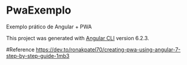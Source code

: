 # PwaExemplo

Exemplo prático de Angular + PWA

This project was generated with [Angular CLI](https://github.com/angular/angular-cli) version 6.2.3.

#Reference
https://dev.to/ronakpatel70/creating-pwa-using-angular-7-step-by-step-guide-1mb3


